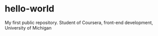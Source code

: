# hello-world
My first public repository. Student of Coursera, front-end development, University of Michigan
